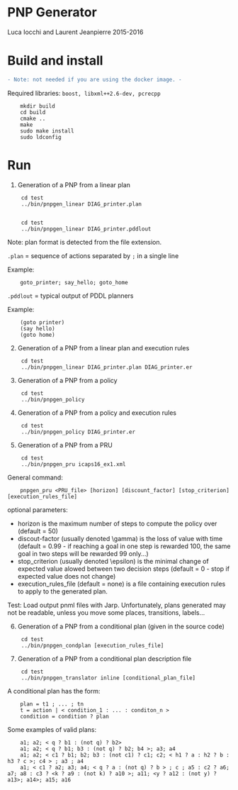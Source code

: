 # PNP Generator

Luca Iocchi and Laurent Jeanpierre 2015-2016

# Build and install

```diff
- Note: not needed if you are using the docker image. -
```

Required libraries: `boost, libxml++2.6-dev, pcrecpp`

        mkdir build
        cd build
        cmake ..
        make
        sudo make install
        sudo ldconfig


# Run

1) Generation of a PNP from a linear plan 

        cd test
        ../bin/pnpgen_linear DIAG_printer.plan


        cd test
        ../bin/pnpgen_linear DIAG_printer.pddlout


Note: plan format is detected from the file extension.

```.plan``` = sequence of actions separated by ```;``` in a single line

Example:
    
        goto_printer; say_hello; goto_home


```.pddlout``` = typical output of PDDL planners

Example:
    
        (goto printer)
        (say hello)
        (goto home)



2) Generation of a PNP from a linear plan and execution rules

        cd test
        ../bin/pnpgen_linear DIAG_printer.plan DIAG_printer.er



3) Generation of a PNP from a policy

        cd test
        ../bin/pnpgen_policy
  
4) Generation of a PNP from a policy and execution rules
 
        cd test
        ../bin/pnpgen_policy DIAG_printer.er
  
5) Generation of a PNP from a PRU

        cd test
        ../bin/pnpgen_pru icaps16_ex1.xml

  General command:
   
        pnpgen_pru <PRU_file> [horizon] [discount_factor] [stop_criterion] [execution_rules_file]
    
  optional parameters:
  - horizon is the maximum number of steps to compute the policy over (default = 50)
  - discout-factor (usually denoted \gamma) is the loss of value with time (default = 0.99 - if reaching a goal in one step is rewarded 100, the same goal in two steps will be rewarded 99 only...)
  - stop_criterion (usually denoted \epsilon) is the minimal change of expected value alowed between two decision steps (default = 0 - stop if expected value does not change)
  - execution_rules_file (default = none) is a file containing execution rules to apply to the generated plan.

Test: 
    Load output pnml files with Jarp.
    Unfortunately, plans generated may not be readable, unless you move some places, transitions, labels...


6) Generation of a PNP from a conditional plan (given in the source code)

        cd test
        ../bin/pnpgen_condplan [execution_rules_file]
  
7) Generation of a PNP from a conditional plan description file

        cd test
        ../bin/pnpgen_translator inline [conditional_plan_file]


A conditional plan has the form:

        plan = t1 ; ... ; tn
        t = action | < condition_1 : ... : conditon_n >
        condition = condition ? plan
    
Some examples of valid plans:

        a1; a2; < q ? b1 : (not q) ? b2>
        a1; a2; < q ? b1; b3 : (not q) ? b2; b4 >; a3; a4
        a1; a2; < c1 ? b1; b2; b3 : (not c1) ? c1; c2; < h1 ? a : h2 ? b : h3 ? c >; c4 > ; a3 ; a4
        a1; < c1 ? a2; a3; a4; < q ? a : (not q) ? b > ; c ; a5 : c2 ? a6; a7; a8 : c3 ? <k ? a9 : (not k) ? a10 >; a11; <y ? a12 : (not y) ? a13>; a14>; a15; a16


